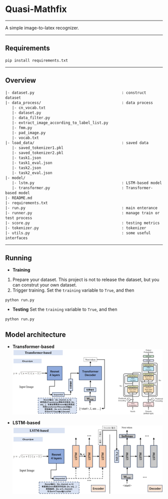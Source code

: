 # Quasi-Mathfix

---

A simple image-to-latex recognizer.

---

## Requirements
```
pip install requirements.txt
```

---

## Overview
```
|- dataset.py                                       : construct dataset
|- data_process/                                    : data process
   |- cn_vocab.txt
   |- dataset.py
   |- data_filter.py
   |- extract_image_according_to_label_list.py
   |- fmm.py
   |- pad_image.py
   |- vocab.txt
|- load_data/                                       : saved data
   |- saved_tokenizer1.pkl
   |- saved_tokenizer2.pkl
   |- task1.json
   |- task1_eval.json
   |- task2.json
   |- task2_eval.json
|- model/                                           
   |- lstm.py                                       : LSTM-based model
   |- transformer.py                                : Transformer-based model
|- README.md
|- requirements.txt
|- run.py                                           : main enterance
|- runner.py                                        : manage train or test process
|- score.py                                         : testing metrics
|- tokenizer.py                                     : tokenizer
|- utils.py                                         : some useful interfaces
```

---

## Running
* **Training**
1. Prepare your dataset. This project is not to release the dataset, but you can construt your own dataset.
2. Trigger training. Set the `training` variable to `True`, and then
```
python run.py
```
* **Testing**
Set the `training` variable to `True`, and then
```
python run.py
```

## Model architecture

* **Transformer-based**
![Alt text](pics/tran.png)

* **LSTM-based**
![Alt text](pics/lstm.png)


